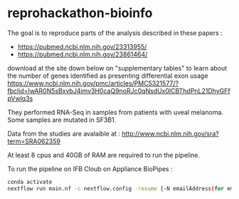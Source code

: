 # reprohackathon-bioinfo

The goal is to reproduce parts of the analysis described in these papers :<br>
  - https://pubmed.ncbi.nlm.nih.gov/23313955/<br>
  - https://pubmed.ncbi.nlm.nih.gov/23861464/<br>
  
download at the site down below on "supplementary tables" to learn about the number of genes identified as presenting differential exon usage <br> 
https://www.ncbi.nlm.nih.gov/pmc/articles/PMC5321577/?fbclid=IwAR0N5sBxvbJ4imv3H0caQ9noRJc0qNsdUx0lCBThdPnL21DhyGFfpVwlq3s


They performed RNA-Seq in samples from patients with uveal melanoma. Some samples are mutated in SF3B1. <br>

Data from the studies are avalaible at : http://www.ncbi.nlm.nih.gov/sra?term=SRA062359

At least 8 cpus and 40GB of RAM are required to run the pipeline.

To run the pipeline on IFB Cloub on Appliance BioPipes :
```bash
conda activate
nextflow run main.nf -c nextflow.config -resume {-N emailAddress(for email report) -bg (for background execution) }
```



